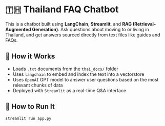 # 🇹🇭 Thailand FAQ Chatbot

This is a chatbot built using **LangChain**, **Streamlit**, and **RAG (Retrieval-Augmented Generation)**. Ask questions about moving to or living in Thailand, and get answers sourced directly from text files like guides and FAQs.

## 🔧 How it Works

- Loads `.txt` documents from the `thai_docs/` folder
- Uses `langchain` to embed and index the text into a vectorstore
- Uses `OpenAI` GPT model to answer user questions based on the most relevant chunks of data
- Deployed with `Streamlit` as a real-time Q&A interface

## 🚀 How to Run It

```bash
streamlit run app.py
